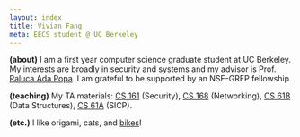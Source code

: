 ```yaml
---
layout: index
title: Vivian Fang
meta: EECS student @ UC Berkeley
---
```

**(about)** I am a first year computer science graduate student at UC Berkeley.
My interests are broadly in security and systems and my advisor is Prof. 
[Raluca Ada Popa](https://people.eecs.berkeley.edu/~raluca/).
I am grateful to be supported by an NSF-GRFP fellowship.

**(teaching)** My TA materials: [CS 161](cs161) (Security), [CS 168](cs168)
(Networking), [CS 61B](cs61b) (Data Structures), [CS 61A](cs61a) (SICP).

**(etc.)** I like origami, cats, and [bikes](https://bicycal.berkeley.edu)!
